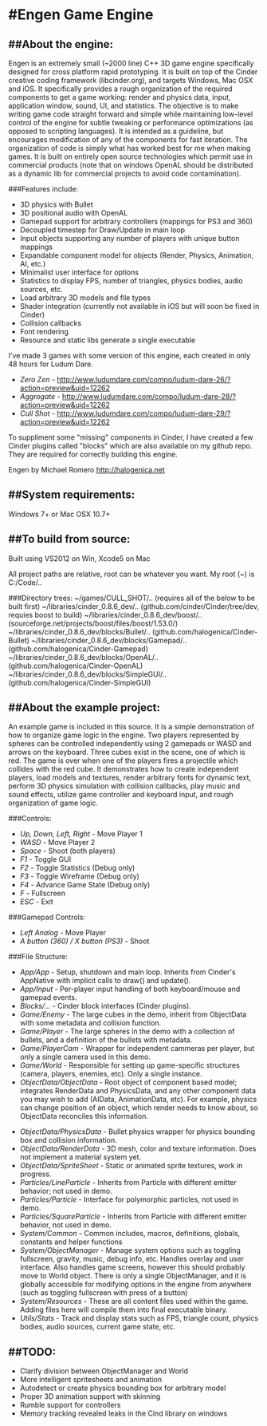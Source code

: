 #Engen Game Engine
=================

##About the engine:
-----------------
Engen is an extremely small (~2000 line) C++ 3D game engine specifically designed for cross platform rapid prototyping. It is built on top of the Cinder creative coding framework (libcinder.org), and targets Windows, Mac OSX and iOS. It specifically provides a rough organization of the required components to get a game working: render and physics data, input, application window, sound, UI, and statistics. The objective is to make writing game code straight forward and simple while maintaining low-level control of the engine for subtle tweaking or performance optimizations (as opposed to scripting languages). It is intended as a guideline, but encourages modification of any of the components for fast iteration. The organization of code is simply what has worked best for me when making games. It is built on entirely open source technologies which permit use in commercial products (note that on windows OpenAL should be distributed as a dynamic lib for commercial projects to avoid code contamination).

###Features include:
*	3D physics with Bullet
*	3D positional audio with OpenAL
*	Gamepad support for arbitrary controllers (mappings for PS3 and 360)
*	Decoupled timestep for Draw/Update in main loop
*	Input objects supporting any number of players with unique button mappings
*	Expandable component model for objects (Render, Physics, Animation, AI, etc.)
*	Minimalist user interface for options
*	Statistics to display FPS, number of triangles, physics bodies, audio sources, etc.
*	Load arbitrary 3D models and file types
*	Shader integration (currently not available in iOS but will soon be fixed in Cinder)
*	Collision callbacks
*	Font rendering
*	Resource and static libs generate a single executable

I've made 3 games with some version of this engine, each created in only 48 hours for Ludum Dare.
*	*Zero Zen* - http://www.ludumdare.com/compo/ludum-dare-26/?action=preview&uid=12262
*	*Aggrogate* - http://www.ludumdare.com/compo/ludum-dare-28/?action=preview&uid=12262
*	*Cull Shot* - http://www.ludumdare.com/compo/ludum-dare-29/?action=preview&uid=12262

To suppliment some "missing" components in Cinder, I have created a few Cinder plugins called "blocks" which are also available on my github repo. They are required for correctly building this engine.

Engen by Michael Romero
http://halogenica.net


##System requirements:
--------------------
Windows 7+ or Mac OSX 10.7+


##To build from source:
---------------------
Built using VS2012 on Win, Xcode5 on Mac

All project paths are relative, root can be whatever you want. My root (~) is C:/Code/..

###Directory trees:
~/games/CULL_SHOT/..                           		(requires all of the below to be built first)
~/libraries/cinder_0.8.6_dev/..                		(github.com/cinder/Cinder/tree/dev, requies boost to build)
~/libraries/cinder_0.8.6_dev/boost/..          		(sourceforge.net/projects/boost/files/boost/1.53.0/)
~/libraries/cinder_0.8.6_dev/blocks/Bullet/..       (github.com/halogenica/Cinder-Bullet)
~/libraries/cinder_0.8.6_dev/blocks/Gamepad/.. 		(github.com/halogenica/Cinder-Gamepad)
~/libraries/cinder_0.8.6_dev/blocks/OpenAL/..       (github.com/halogenica/Cinder-OpenAL)
~/libraries/cinder_0.8.6_dev/blocks/SimpleGUI/..    (github.com/halogenica/Cinder-SimpleGUI)


##About the example project:
--------------------------
An example game is included in this source. It is a simple demonstration of how to organize game logic in the engine. Two players represented by spheres can be controlled independently using 2 gamepads or WASD and arrows on the keyboard. Three cubes exist in the scene, one of which is red. The game is over when one of the players fires a projectile which collides with the red cube. It demonstrates how to create independent players, load models and textures, render arbitrary fonts for dynamic text, perform 3D physics simulation with collision callbacks, play music and sound effects, utilize game controller and keyboard input, and rough organization of game logic.

###Controls:
*	*Up, Down, Left, Right* - Move Player 1
*	*WASD* - Move Player 2
*	*Space* - Shoot (both players)
*	*F1* - Toggle GUI
*	*F2* - Toggle Statistics (Debug only)
*	*F3* - Toggle Wireframe (Debug only)
*	*F4* - Advance Game State (Debug only)
*	*F* - Fullscreen
*	*ESC* - Exit

###Gamepad Controls:
*	*Left Analog* - Move Player
*	*A button (360) / X button (PS3)* - Shoot

###File Structure:
*	*App/App* - Setup, shutdown and main loop. Inherits from Cinder's AppNative with implicit calls to draw() and update().
*	*App/Input* - Per-player input handling of both keyboard/mouse and gamepad events.
*	*Blocks/...* - Cinder block interfaces (Cinder plugins).
*	*Game/Enemy* - The large cubes in the demo, inherit from ObjectData with some metadata and collision function.
*	*Game/Player* - The large spheres in the demo with a collection of bullets, and a definition of the bullets with metadata.
*	*Game/PlayerCam* - Wrapper for independent cammeras per player, but only a single camera used in this demo.
*	*Game/World* - Responsible for setting up game-specific structures (camera, players, enemies, etc). Only a single instance.
*	*ObjectData/ObjectData* - Root object of component based model; integrates RenderData and PhysicsData, and any other component data you may wish to add (AIData, AnimationData, etc). For example, physics can change position of an object, which render needs to know about, so ObjectData reconciles this information.
-	*ObjectData/PhysicsData* - Bullet physics wrapper for physics bounding box and collision information.
- 	*ObjectData/RenderData* - 3D mesh, color and texture information. Does not implement a material system yet. 
-	*ObjectData/SpriteSheet* - Static or animated sprite textures, work in progress.
-	*Particles/LineParticle* - Inherits from Particle with different emitter behavior; not used in demo.
-	*Particles/Particle* - Interface for polymorphic particles, not used in demo.
-	*Particles/SquareParticle* - Inherits from Particle with different emitter behavior, not used in demo.
-	*System/Common* - Common includes, macros, definitions, globals, constants and helper functions
-	*System/ObjectManager* - Manage system options such as toggling fullscreen, gravity, music, debug info, etc. Handles overlay and user interface. Also handles game screens, however this should probably move to World object. There is only a single ObjectManager, and it is globally accessible for modifying options in the engine from anywhere (such as toggling fullscreen with press of a button)
-	*System/Resources* - These are all content files used within the game. Adding files here will compile them into final executable binary.
-	*Utils/Stats* - Track and display stats such as FPS, triangle count, physics bodies, audio sources, current game state, etc.


##TODO:
-----
*	Clarify division between ObjectManager and World
*	More intelligent spritesheets and animation
*	Autodetect or create physics bounding box for arbitrary model
*	Proper 3D animation support with skinning
*	Rumble support for controllers
*	Memory tracking revealed leaks in the Cind library on windows
